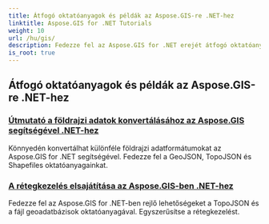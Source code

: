 ```yaml
---
title: Átfogó oktatóanyagok és példák az Aspose.GIS-re .NET-hez
linktitle: Aspose.GIS for .NET Tutorials
weight: 10
url: /hu/gis/
description: Fedezze fel az Aspose.GIS for .NET erejét átfogó oktatóanyagok segítségével. Sajátítsa el a GeoData konverziót, geometria létrehozását, elemzését, rétegkezelését és még sok mást.
is_root: true
---
```

## Átfogó oktatóanyagok és példák az Aspose.GIS-re .NET-hez 
### [Útmutató a földrajzi adatok konvertálásához az Aspose.GIS segítségével .NET-hez](./guide-to-geo-data-conversion/)
Könnyedén konvertálhat különféle földrajzi adatformátumokat az Aspose.GIS for .NET segítségével. Fedezze fel a GeoJSON, TopoJSON és Shapefiles oktatóanyagainkat.
### [A rétegkezelés elsajátítása az Aspose.GIS-ben .NET-hez](./mastering-layer-management/)
Fedezze fel az Aspose.GIS for .NET-ben rejlő lehetőségeket a TopoJSON és a fájl geoadatbázisok oktatóanyagával. Egyszerűsítse a rétegkezelést.
